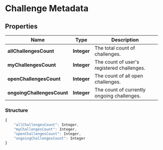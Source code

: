 # Challenge Metadata

## Properties

Name | Type | Description
------------ | ------------- | ------------- 
**allChallengesCount** | **Integer** | The total count of challenges.
**myChallengesCount** | **Integer** | The count of user's registered challenges.
**openChallengesCount** | **Integer** | The count of all open challenges.
**ongoingChallengesCount** | **Integer** | The count of currently ongoing challenges.

### Structure
```javascript
{
    "allChallengesCount": Integer,
    "myChallengesCount": Integer,
    "openChallengesCount": Integer,
    "ongoingChallengesCount": Integer
}
```
